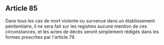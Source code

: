 Article 85
----
Dans tous les cas de mort violente ou survenue dans un établissement
pénitentiaire, il ne sera fait sur les registres aucune mention de ces
circonstances, et les actes de décès seront simplement rédigés dans les formes
prescrites par l'article 79.
